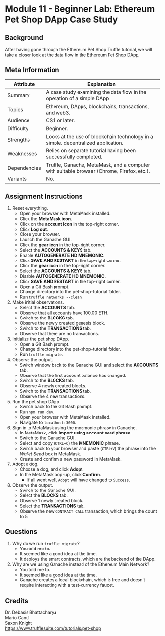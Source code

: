 ﻿# Module 11 - Beginner Lab: Ethereum Pet Shop DApp Case Study

## Background
After having gone through the Ethereum Pet Shop Truffle tutorial, we will take a closer look at the data flow in the Ethereum Pet Shop DApp.

## Meta Information
| Attribute | Explanation |
| - | - |
| Summary | A case study examining the data flow in the operation of a simple DApp |
| Topics | Ethereum, DApps, blockchains, transactions, and web3. |
| Audience | CS1 or later. |
| Difficulty | Beginner. |
| Strengths | Looks at the use of blockchain technology in a simple, decentralized application. |
| Weaknesses | Relies on separate tutorial having been successfully completed. |
| Dependencies | Truffle, Ganache, MetaMask, and a computer with suitable browser (Chrome, Firefox, etc.). |
| Variants | No. |

## Assignment Instructions
1. Reset everything.
    * Open your browser with MetaMask installed.
    * Click the **MetaMask icon**.
    * Click on the **account icon** in the top-right corner.
    * Click **Log out**.
    * Close your browser.
    * Launch the Ganache GUI.
    * Click the **gear icon** in the top-right corner.
    * Select the **ACCOUNTS & KEYS** tab.
    * Enable **AUTOGENERATE HD MNEMONIC**.
    * Click **SAVE AND RESTART** in the top-right corner.
    * Click the **gear icon** in the top-right corner.
    * Select the **ACCOUNTS & KEYS** tab.
    * Disable **AUTOGENERATE HD MNEMONIC**.
    * Click **SAVE AND RESTART** in the top-right corner.
    * Open a Git Bash prompt.
    * Change directory into the pet-shop-tutorial folder.
    * Run `truffle networks --clean`.
2. Make initial observations.
    * Select the **ACCOUNTS** tab.
    * Observe that all accounts have 100.00 ETH.
    * Switch to the **BLOCKS** tab.
    * Observe the newly created genesis block.
    * Switch to the **TRANSACTIONS** tab.
    * Observe that there are no transactions.
3. Initialize the pet shop DApp.
    * Open a Git Bash prompt.
    * Change directory into the pet-shop-tutorial folder.
    * Run `truffle migrate`.
4. Observe the output.
    * Switch window back to the Ganache GUI and select the **ACCOUNTS** tab.
    * Observe that the first account balance has changed.
    * Switch to the **BLOCKS** tab.
    * Observe 4 newly created blocks.
    * Switch to the **TRANSACTIONS** tab.
    * Observe the 4 new transactions.
5. Run the pet shop DApp
    * Switch back to the Git Bash prompt.
    * Run `npm run dev`.
    * Open your browser with MetaMask installed.
    * Navigate to `localhost:3000`.
6. Sign in to MetaMask using the mnemonic phrase in Ganache.
    * In MetaMask, click **Import using account seed phrase**.
    * Switch to the Ganache GUI.
    * Select and copy (`CTRL+C`) the **MNEMONIC** phrase.
    * Switch back to your browser and paste (`CTRL+V`) the phrase into the _Wallet Seed_ box in MetaMask.
    * Create and confirm a new password in MetaMask.
7. Adopt a dog.
    * Choose a dog, and click **Adopt**.
    * In the MetaMask pop-up, click **Confirm**.
        * If all went well, `Adopt` will have changed to `Success`.
8. Observe the output.
    * Switch to the Ganache GUI.
    * Select the **BLOCKS** tab.
    * Observe 1 newly created block.
    * Select the **TRANSACTIONS** tab.
    * Observe the new `CONTRACT CALL` transaction, which brings the count to 5.

## Questions
1. Why do we run `truffle migrate`?
    * You told me to.
    * It seemed like a good idea at the time.
    * It deploys the smart contracts, which are the backend of the DApp.
2. Why are we using Ganache instead of the Ethereum Main Network?
    * You told me to.
    * It seemed like a good idea at the time.
    * Ganache creates a local blockchain, which is free and doesn’t require interacting with a test-currency faucet.

## Credits
Dr. Debasis Bhattacharya  
Mario Canul  
Saxon Knight  
https://www.trufflesuite.com/tutorials/pet-shop  
